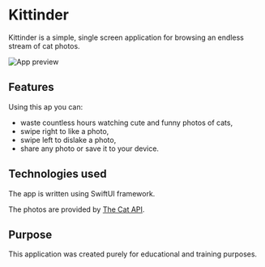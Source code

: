 # Kittinder

Kittinder is a simple, single screen application for browsing an endless stream of cat photos.

![App preview](preview.gif)

## Features

Using this ap you can:
* waste countless hours watching cute and funny photos of cats,
* swipe right to like a photo,
* swipe left to dislake a photo,
* share any photo or save it to your device.

## Technologies used
The app is written using SwiftUI framework.

The photos are provided by [The Cat API](https://thecatapi.com).

## Purpose
This application was created purely for educational and training purposes.
